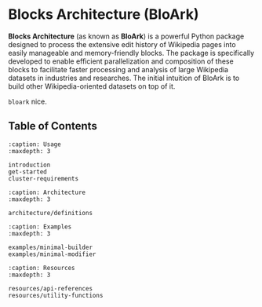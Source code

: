 # Blocks Architecture (BloArk)

**Blocks Architecture** (as known as **BloArk**) is a powerful Python package designed to process the extensive edit history of Wikipedia pages into easily manageable and memory-friendly blocks. The package is specifically developed to enable efficient parallelization and composition of these blocks to facilitate faster processing and analysis of large Wikipedia datasets in industries and researches. The initial intuition of BloArk is to build other Wikipedia-oriented datasets on top of it.

`bloark` nice.

## Table of Contents

```{toctree}
:caption: Usage
:maxdepth: 3

introduction
get-started
cluster-requirements
```

```{toctree}
:caption: Architecture
:maxdepth: 3

architecture/definitions
```

```{toctree}
:caption: Examples
:maxdepth: 3

examples/minimal-builder
examples/minimal-modifier
```

```{toctree}
:caption: Resources
:maxdepth: 3

resources/api-references
resources/utility-functions
```
